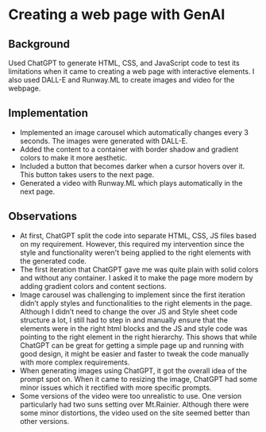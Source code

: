 # Creating a web page with GenAI

## Background
Used ChatGPT to generate HTML, CSS, and JavaScript code to test its limitations when it came to creating a web page with interactive elements. I also used DALL-E and Runway.ML to create images and video for the webpage.

## Implementation
* Implemented an image carousel which automatically changes every 3 seconds. The images were generated with DALL-E.
* Added the content to a container with border shadow and gradient colors to make it more aesthetic.
* Included a button that becomes darker when a cursor hovers over it. This button takes users to the next page.
* Generated a video with Runway.ML which plays automatically in the next page.

## Observations
* At first, ChatGPT split the code into separate HTML, CSS, JS files based on my requirement. However, this required my intervention since the style and functionality weren't being applied to the right elements with the generated code.
* The first iteration that ChatGPT gave me was quite plain with solid colors and without any container. I asked it to make the page more modern by adding gradient colors and content sections.
* Image carousel was challenging to implement since the first iteration didn’t apply styles and functionalities to the right elements in the page. Although I didn’t need to change the over JS and Style sheet code structure a lot, I still had to step in and manually ensure that the elements were in the right html blocks and the JS and style code was pointing to the right element in the right hierarchy. This shows that while ChatGPT can be great for getting a simple page up and running with good design, it might be easier and faster to tweak the code manually with more complex requirements.
* When generating images using ChatGPT, it got the overall idea of the prompt spot on. When it came to resizing the image, ChatGPT had some minor issues which it rectified with more specific prompts.
* Some versions of the video were too unrealistic to use. One version particularly had two suns setting over Mt.Rainier. Although there were some minor distortions, the video used on the site seemed better than other versions.
